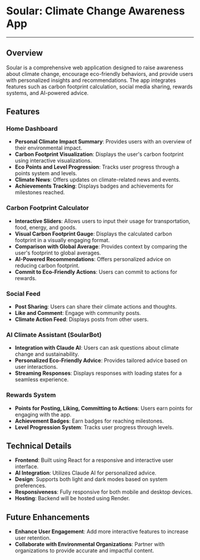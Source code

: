 # Soular: Climate Change Awareness App

---

## Overview

Soular is a comprehensive web application designed to raise awareness about climate change, encourage eco-friendly behaviors, and provide users with personalized insights and recommendations. The app integrates features such as carbon footprint calculation, social media sharing, rewards systems, and AI-powered advice.

## Features

### Home Dashboard

- **Personal Climate Impact Summary**: Provides users with an overview of their environmental impact.
- **Carbon Footprint Visualization**: Displays the user's carbon footprint using interactive visualizations.
- **Eco Points and Level Progression**: Tracks user progress through a points system and levels.
- **Climate News**: Offers updates on climate-related news and events.
- **Achievements Tracking**: Displays badges and achievements for milestones reached.

### Carbon Footprint Calculator

- **Interactive Sliders**: Allows users to input their usage for transportation, food, energy, and goods.
- **Visual Carbon Footprint Gauge**: Displays the calculated carbon footprint in a visually engaging format.
- **Comparison with Global Average**: Provides context by comparing the user's footprint to global averages.
- **AI-Powered Recommendations**: Offers personalized advice on reducing carbon footprint.
- **Commit to Eco-Friendly Actions**: Users can commit to actions for rewards.

### Social Feed

- **Post Sharing**: Users can share their climate actions and thoughts.
- **Like and Comment**: Engage with community posts.
- **Climate Action Feed**: Displays posts from other users.

### AI Climate Assistant (SoularBot)

- **Integration with Claude AI**: Users can ask questions about climate change and sustainability.
- **Personalized Eco-Friendly Advice**: Provides tailored advice based on user interactions.
- **Streaming Responses**: Displays responses with loading states for a seamless experience.

### Rewards System

- **Points for Posting, Liking, Committing to Actions**: Users earn points for engaging with the app.
- **Achievement Badges**: Earn badges for reaching milestones.
- **Level Progression System**: Tracks user progress through levels.

## Technical Details

- **Frontend**: Built using React for a responsive and interactive user interface.
- **AI Integration**: Utilizes Claude AI for personalized advice.
- **Design**: Supports both light and dark modes based on system preferences.
- **Responsiveness**: Fully responsive for both mobile and desktop devices.
- **Hosting**: Backend will be hosted using Render.

## Future Enhancements

- **Enhance User Engagement**: Add more interactive features to increase user retention.
- **Collaborate with Environmental Organizations**: Partner with organizations to provide accurate and impactful content.
